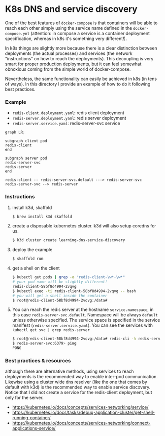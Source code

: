 # K8s DNS and service discovery

One of the best features of `docker-compose` is that containers will be able to reach each other simply using the service name defined in the `docker-compose.yml` (attention: in compose a service is a container deployment specification, whereas in k8s it's something very different!).

In k8s things are slightly more because there is a clear distinction between deployments (the actual processes) and services (the network "instructions" on how to reach the deployments). This decoupling is very smart for proper production deployments, but it can feel somewhat obnoxious coming from the simple world of docker-compose.

Nevertheless, the same functionality can easily be achieved in k8s (in tens of ways). In this directory I provide an example of how to do it following best practices.

### Example

* `redis-client.deployment.yaml`: redis client deployment
* `redis-server.deployment.yaml`: redis server deployment
* `redis-server.service.yaml`: redis-server-svc service


```mermaid
graph LR;

subgraph client pod
redis-client
end

subgraph server pod
redis-server-svc
redis-server
end

redis-client -- redis-server-svc.default ---> redis-server-svc
redis-server-svc --> redis-server
```

### Instructions

1. install k3d, skaffold
    ```bash
    $ brew install k3d skaffold
    ```

2. create a disposable kubernetes cluster. k3d will also setup coredns for us.
    ```bash
    $ k3d cluster create learning-dns-service-discovery
    ```

3. deploy the example
    ```bash
    $ skaffold run
    ```

4. get a shell on the client
    ```bash
    $ kubectl get pods | grep -o "redis-client-\w*-\w*"
    # your pod name will be slightly different!
    redis-client-58bf8d4994-2vqvg
    $ kubectl exec -ti redis-client-58bf8d4994-2vqvg -- bash
    # you will get a shell inside the container
    $ root@redis-client-58bf8d4994-2vqvg:/data# 
    ```

5. You can reach the redis server at the hostname `service.namespace`, in this case `redis-server-svc.default`. Namespace will be always `default` unless otherwise specified. The service space is specified in the service manifest (`redis-server.service.yaml`). You can see the services with `kubectl get svc | grep redis-server`
    ```bash
    $ root@redis-client-58bf8d4994-2vqvg:/data# redis-cli -h redis-server-svc
    $ redis-server-svc:6379> ping
    PONG
    ```

### Best practices & resources

although there are alternative methods, using services to reach deployments is the recommended way to enable inter-pod communication. Likewise using a cluster wide dns resolver (like the one that comes by default with k3d) is the recommended way to enable service discovery. Notice that I did not create a service for the redis-client deployment, but only for the server.

* https://kubernetes.io/docs/concepts/services-networking/service/
* https://kubernetes.io/docs/tasks/debug-application-cluster/get-shell-running-container/
* https://kubernetes.io/docs/concepts/services-networking/connect-applications-service/